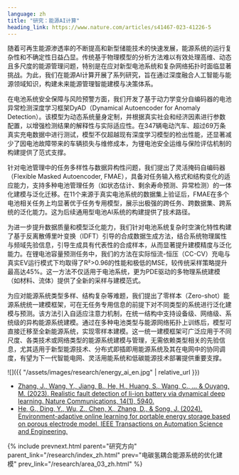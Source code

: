 ```yaml
---
language: zh
title: "研究：能源AI计算"
heading_link: https://www.nature.com/articles/s41467-023-41226-5
---
```

随着可再生能源渗透率的不断提高和新型储能技术的快速发展，能源系统的运行复杂性和不确定性日益凸显。传统基于物理模型的分析方法难以有效处理高维、动态且多尺度的能源管理问题，特别是在应对新型电池系统和复杂网络拓扑时面临显著挑战。为此，我们在能源AI计算开展了系列研究，旨在通过深度融合人工智能与能源领域知识，构建未来能源管理智能建模与决策体系。

在电池系统安全保障与风险预警方面，我们开发了基于动力学变分自编码器的电池异常检测深度学习框架DyAD（Dynamical Autoencoder for Anomaly Detection）。该模型为动态系统量身定制，并根据真实社会和经济因素进行参数配置，以增强检测结果的解释性与实际适应性。在347辆电动汽车、超过69万条真实充电数据中进行测试，模型不仅超越现有深度学习模型的检出性能，还显著减少了因电池故障带来的车辆损失与维修成本，为锂电池安全运维与保险评估机制的构建提供了范式支撑。

针对电池管理中的任务多样性与数据异构性问题，我们提出了灵活掩码自编码器（Flexible Masked Autoencoder, FMAE），具备对任务输入格式和结构变化的适应能力，支持多种电池管理任务（如状态估计、剩余寿命预测、异常检测）的一体化建模与泛化迁移。在11个来源于真实电池系统的数据集上验证后，FMAE在多个电池相关任务上均显著优于任务专用模型，展示出极强的跨任务、跨数据集、跨系统的泛化能力。这为后续通用型电池AI系统的构建提供了技术路径。

为进一步提升数据质量和模型泛化能力，我们针对电池系统复杂时空演化特性构建了基于反离散傅里叶变换（IDFT）引导的合成数据生成方法，结合系统物理属性与频域先验信息，引导生成具有代表性的合成样本，从而显著提升建模精度与泛化能力。在锂电池容量预测任务中，我们的方法在实际恒流-恒压（CC-CV）充电与真实EV运行模式下均取得了R²>0.96的性能和极低的MSE，较传统采样策略提升最高达45%。这一方法不仅适用于电池系统，更为PDE驱动的多物理系统建模（如材料、流体）提供了全新的采样与建模范式。

为应对能源系统类型多样、结构复杂等难题，我们提出了零样本（Zero-shot）能源系统统一建模框架，可在无任务专用信息的前提下对不同类型的系统进行泛化建模与预测。该方法引入自适应注意力机制，在统一结构中支持设备级、网络级、系统级的异构能源系统建模。通过在多种电池类型与能源网络拓扑上训练后，模型可直接迁移至全新能源系统，实现零样本建模。这一统一建模框架可广泛应用于不同尺度、各类技术或网络类型的能源系统建模与管理，无需依赖类型相关的先验信息，尤其适用于新型能源技术、分布式即插即用能源系统及其在电网中的协同调度，有望为下一代智能电网、灵活用能系统和低碳能源技术部署提供重要支撑。

![]({{ "/assets/images/research/energy_ai_en.jpg" | relative_url }})

- [Zhang, J., Wang, Y., Jiang, B., He, H., Huang, S., Wang, C., ... & Ouyang, M. (2023). Realistic fault detection of li-ion battery via dynamical deep learning. Nature Communications, 14(1), 5940.](https://www.nature.com/articles/s41467-023-41226-5)
- [He, G., Ding, Y., Wu, Z., Chen, X., Zhang, D., & Song, J. (2024). Environment-adaptive online learning for portable energy storage based on porous electrode model. IEEE Transactions on Automation Science and Engineering.](https://ieeexplore.ieee.org/document/10737665)

{% include prevnext.html parent="研究方向" parent_link="/research/index_zh.html" prev="电碳氢耦合能源系统的优化建模" prev_link="/research/area_03_zh.html" %}
